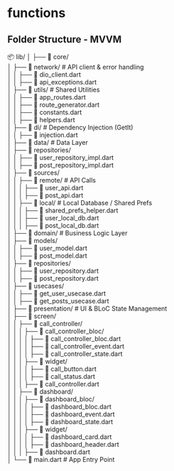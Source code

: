 # functions


## Folder Structure - MVVM

📦 lib/
│
├── 📂 core/  
│   ├── 📂 network/            # API client & error handling  
│   │   ├── 📄 dio_client.dart  
│   │   ├── 📄 api_exceptions.dart  
│   ├── 📂 utils/              # Shared Utilities  
│   │   ├── 📄 app_routes.dart  
│   │   ├── 📄 route_generator.dart  
│   │   ├── 📄 constants.dart  
│   │   ├── 📄 helpers.dart  
│   ├── 📂 di/                 # Dependency Injection (GetIt)  
│   │   ├── 📄 injection.dart  
│
├── 📂 data/                   # Data Layer  
│   ├── 📂 repositories/       
│   │   ├── 📄 user_repository_impl.dart  
│   │   ├── 📄 post_repository_impl.dart  
│   ├── 📂 sources/             
│   │   ├── 📂 remote/          # API Calls  
│   │   │   ├── 📄 user_api.dart  
│   │   │   ├── 📄 post_api.dart  
│   │   ├── 📂 local/           # Local Database / Shared Prefs  
│   │   │   ├── 📄 shared_prefs_helper.dart  
│   │   │   ├── 📄 user_local_db.dart  
│   │   │   ├── 📄 post_local_db.dart  
│
├── 📂 domain/                 # Business Logic Layer  
│   ├── 📂 models/             
│   │   ├── 📄 user_model.dart  
│   │   ├── 📄 post_model.dart  
│   ├── 📂 repositories/       
│   │   ├── 📄 user_repository.dart  
│   │   ├── 📄 post_repository.dart  
│   ├── 📂 usecases/           
│   │   ├── 📄 get_user_usecase.dart  
│   │   ├── 📄 get_posts_usecase.dart  
│
├── 📂 presentation/           # UI & BLoC State Management  
│   ├── 📂 screen/            
│   │   ├── 📂 call_controller/  
│   │   │   ├── 📂 call_controller_bloc/  
│   │   │   │   ├── 📄 call_controller_bloc.dart  
│   │   │   │   ├── 📄 call_controller_event.dart  
│   │   │   │   ├── 📄 call_controller_state.dart  
│   │   │   ├── 📂 widget/  
│   │   │   │   ├── 📄 call_button.dart  
│   │   │   │   ├── 📄 call_status.dart  
│   │   │   ├── 📄 call_controller.dart  
│   │   ├── 📂 dashboard/  
│   │   │   ├── 📂 dashboard_bloc/  
│   │   │   │   ├── 📄 dashboard_bloc.dart  
│   │   │   │   ├── 📄 dashboard_event.dart  
│   │   │   │   ├── 📄 dashboard_state.dart  
│   │   │   ├── 📂 widget/  
│   │   │   │   ├── 📄 dashboard_card.dart  
│   │   │   │   ├── 📄 dashboard_header.dart  
│   │   │   ├── 📄 dashboard.dart  
│
└── 📄 main.dart               # App Entry Point  

